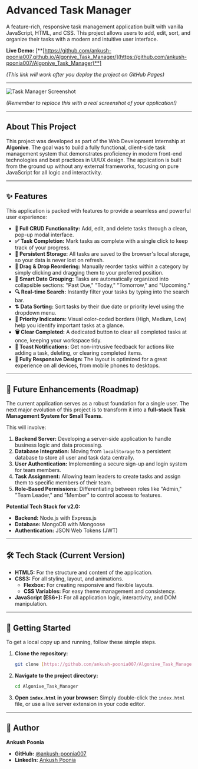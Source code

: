 # Advanced Task Manager

A feature-rich, responsive task management application built with vanilla JavaScript, HTML, and CSS. This project allows users to add, edit, sort, and organize their tasks with a modern and intuitive user interface.

**Live Demo:** [**[https://github.com/ankush-poonia007.github.io/Algonive_Task_Manager/](https://github.com/ankush-poonia007/Algonive_Task_Manager)**] 

*(This link will work after you deploy the project on GitHub Pages)*

---

![Task Manager Screenshot](https://placehold.co/600x400/4a90e2/ffffff?text=Your+App+Screenshot+Here)

*(Remember to replace this with a real screenshot of your application!)*

---

## About This Project

This project was developed as part of the Web Development Internship at **Algonive**. The goal was to build a fully functional, client-side task management system that demonstrates proficiency in modern front-end technologies and best practices in UI/UX design. The application is built from the ground up without any external frameworks, focusing on pure JavaScript for all logic and interactivity.

---

## ✨ Features

This application is packed with features to provide a seamless and powerful user experience:

* **📝 Full CRUD Functionality:** Add, edit, and delete tasks through a clean, pop-up modal interface.
* **✅ Task Completion:** Mark tasks as complete with a single click to keep track of your progress.
* **💾 Persistent Storage:** All tasks are saved to the browser's local storage, so your data is never lost on refresh.
* **🚀 Drag & Drop Reordering:** Manually reorder tasks within a category by simply clicking and dragging them to your preferred position.
* **📅 Smart Date Grouping:** Tasks are automatically organized into collapsible sections: "Past Due," "Today," "Tomorrow," and "Upcoming."
* **🔍 Real-time Search:** Instantly filter your tasks by typing into the search bar.
* **⇅ Data Sorting:** Sort tasks by their due date or priority level using the dropdown menu.
* **🎨 Priority Indicators:** Visual color-coded borders (High, Medium, Low) help you identify important tasks at a glance.
* **🗑️ Clear Completed:** A dedicated button to clear all completed tasks at once, keeping your workspace tidy.
* **🔔 Toast Notifications:** Get non-intrusive feedback for actions like adding a task, deleting, or clearing completed items.
* **📱 Fully Responsive Design:** The layout is optimized for a great experience on all devices, from mobile phones to desktops.

---

## 🔮 Future Enhancements (Roadmap)

The current application serves as a robust foundation for a single user. The next major evolution of this project is to transform it into a **full-stack Task Management System for Small Teams**.

This will involve:
1.  **Backend Server:** Developing a server-side application to handle business logic and data processing.
2.  **Database Integration:** Moving from `localStorage` to a persistent database to store all user and task data centrally.
3.  **User Authentication:** Implementing a secure sign-up and login system for team members.
4.  **Task Assignment:** Allowing team leaders to create tasks and assign them to specific members of their team.
5.  **Role-Based Permissions:** Differentiating between roles like "Admin," "Team Leader," and "Member" to control access to features.

**Potential Tech Stack for v2.0:**
* **Backend:** Node.js with Express.js
* **Database:** MongoDB with Mongoose
* **Authentication:** JSON Web Tokens (JWT)

---

## 🛠️ Tech Stack (Current Version)

* **HTML5:** For the structure and content of the application.
* **CSS3:** For all styling, layout, and animations.
    * **Flexbox:** For creating responsive and flexible layouts.
    * **CSS Variables:** For easy theme management and consistency.
* **JavaScript (ES6+):** For all application logic, interactivity, and DOM manipulation.

---

## 🚀 Getting Started

To get a local copy up and running, follow these simple steps.

1.  **Clone the repository:**
    ```sh
    git clone [https://github.com/ankush-poonia007/Algonive_Task_Manager.git](https://github.com/ankush-poonia007/Algonive_Task_Manager.git)
    ```
2.  **Navigate to the project directory:**
    ```sh
    cd Algonive_Task_Manager
    ```
3.  **Open `index.html` in your browser:**
    Simply double-click the `index.html` file, or use a live server extension in your code editor.

---

## 👤 Author

**Ankush Poonia**

* **GitHub:** [@ankush-poonia007](https://github.com/ankush-poonia007)
* **LinkedIn:** [Ankush Poonia](https://www.linkedin.com/in/ankushpoonia007/)

